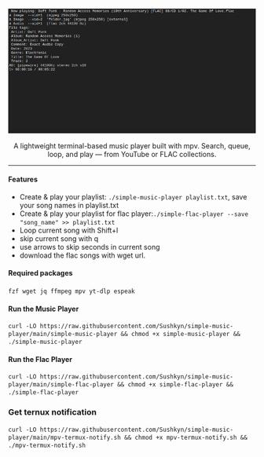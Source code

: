 <div align="center">

![Description](example.png)

A lightweight terminal-based music player built with mpv.
Search, queue, loop, and play — from YouTube or FLAC collections.
</div>

---

#### Features
 
 - Create & play your playlist: `./simple-music-player playlist.txt`, save your song names in playlist.txt
 - Create & play your playlist for flac player:`./simple-flac-player --save "song_name" >> playlist.txt`
 - Loop current song with Shift+l
 - skip current song with q
 - use arrows to skip seconds in current song
 - download the flac songs with wget url.
#### Required packages

`fzf wget jq ffmpeg mpv yt-dlp espeak`

#### Run the Music Player
```
curl -LO https://raw.githubusercontent.com/Sushkyn/simple-music-player/main/simple-music-player && chmod +x simple-music-player && ./simple-music-player
```
#### Run the Flac Player
```
curl -LO https://raw.githubusercontent.com/Sushkyn/simple-music-player/main/simple-flac-player && chmod +x simple-flac-player && ./simple-flac-player
```
### Get ternux notification
```
curl -LO https://raw.githubusercontent.com/Sushkyn/simple-music-player/main/mpv-termux-notify.sh && chmod +x mpv-termux-notify.sh && ./mpv-termux-notify.sh
